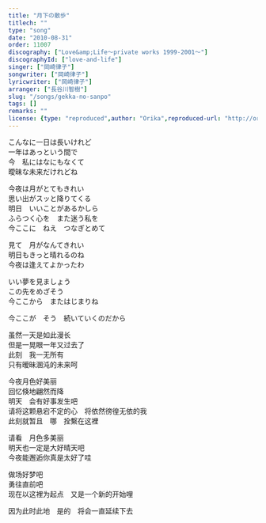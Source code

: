 ```yaml
---
title: "月下の散歩"
titlech: ""
type: "song"
date: "2010-08-31"
order: 11007
discography: ["Love&amp;Life〜private works 1999-2001〜"]
discographyId: ["love-and-life"]
singer: ["岡崎律子"]
songwriter: ["岡崎律子"]
lyricwriter: ["岡崎律子"]
arranger: ["長谷川智樹"]
slug: "/songs/gekka-no-sanpo"
tags: []
remarks: ""
license: {type: "reproduced",author: "Orika",reproduced-url: "http://orikamushi.myweb.hinet.net/",reproduced-website: "織歌蟲網站"}
---
```


こんなに一日は長いけれど   
一年はあっという間で   
今　私にはなにもなくて   
曖昧な未来だけれどね   
  
今夜は月がとてもきれい   
思い出がスッと降りてくる   
明日　いいことがあるかしら   
ふらつく心を　また迷う私を   
今ここに　ねえ　つなぎとめて   
  
見て　月がなんてきれい   
明日もきっと晴れるのね   
今夜は逢えてよかったわ   
  
いい夢を見ましょう   
この先をめざそう   
今ここから　またはじまりね   
  
今ここが　そう　続いていくのだから  

<!-- 翻译 -->

  
虽然一天是如此漫长   
但是一晃眼一年又过去了   
此刻　我一无所有   
只有暧昧溷沌的未来呵   
  
今夜月色好美丽   
回忆倏地翩然而降   
明天　会有好事发生吧   
请将这颗悬宕不定的心　将依然徬徨无依的我   
此刻就暂且　哪　拴繫在这裡   
  
请看　月色多美丽   
明天也一定是大好晴天吧   
今夜能邂逅你真是太好了哇   
  
做场好梦吧   
勇往直前吧   
现在以这裡为起点　又是一个新的开始哩   
  
因为此时此地　是的　将会一直延续下去

